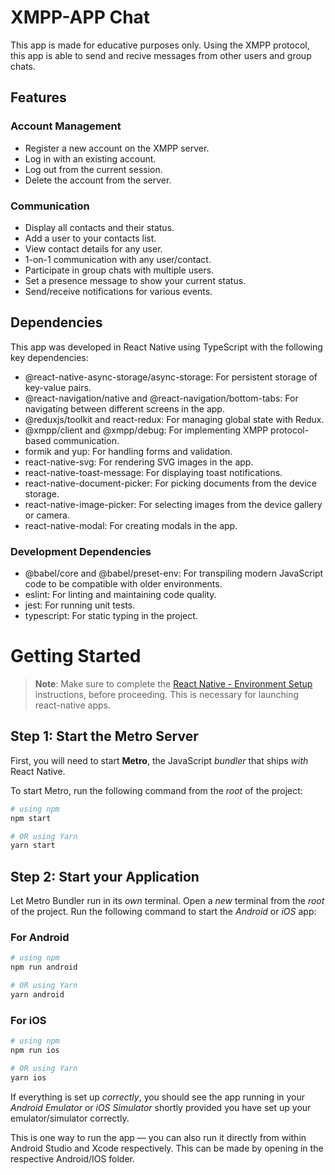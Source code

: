 # XMPP-APP Chat

This app is made for educative purposes only.
Using the XMPP protocol, this app is able to send and recive messages from other users and group chats.

## Features
### Account Management
- Register a new account on the XMPP server.
- Log in with an existing account.
- Log out from the current session.
- Delete the account from the server.
### Communication
- Display all contacts and their status.
- Add a user to your contacts list.
- View contact details for any user.
- 1-on-1 communication with any user/contact.
- Participate in group chats with multiple users.
- Set a presence message to show your current status.
- Send/receive notifications for various events.

## Dependencies
This app was developed in React Native using TypeScript with the following key dependencies:

* @react-native-async-storage/async-storage: For persistent storage of key-value pairs.
* @react-navigation/native and @react-navigation/bottom-tabs: For navigating between different screens in the app.
* @reduxjs/toolkit and react-redux: For managing global state with Redux.
* @xmpp/client and @xmpp/debug: For implementing XMPP protocol-based communication.
* formik and yup: For handling forms and validation.
* react-native-svg: For rendering SVG images in the app.
* react-native-toast-message: For displaying toast notifications.
* react-native-document-picker: For picking documents from the device storage.
* react-native-image-picker: For selecting images from the device gallery or camera.
* react-native-modal: For creating modals in the app.

### Development Dependencies
* @babel/core and @babel/preset-env: For transpiling modern JavaScript code to be compatible with older environments.
* eslint: For linting and maintaining code quality.
* jest: For running unit tests.
* typescript: For static typing in the project.

# Getting Started

>**Note**: Make sure to complete the [React Native - Environment Setup](https://reactnative.dev/docs/set-up-your-environment) instructions, before proceeding. This is necessary for launching react-native apps.

## Step 1: Start the Metro Server

First, you will need to start **Metro**, the JavaScript _bundler_ that ships _with_ React Native.

To start Metro, run the following command from the _root_ of the project:

```bash
# using npm
npm start

# OR using Yarn
yarn start
```

## Step 2: Start your Application

Let Metro Bundler run in its _own_ terminal. Open a _new_ terminal from the _root_ of the project. Run the following command to start the _Android_ or _iOS_ app:

### For Android

```bash
# using npm
npm run android

# OR using Yarn
yarn android
```

### For iOS

```bash
# using npm
npm run ios

# OR using Yarn
yarn ios
```

If everything is set up _correctly_, you should see the app running in your _Android Emulator_ or _iOS Simulator_ shortly provided you have set up your emulator/simulator correctly.

This is one way to run the app — you can also run it directly from within Android Studio and Xcode respectively. This can be made by opening in the respective Android/IOS folder.
